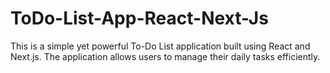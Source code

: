 # ToDo-List-App-React-Next-Js
This is a simple yet powerful To-Do List application built using React and Next.js. The application allows users to manage their daily tasks efficiently.
